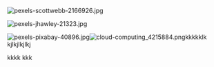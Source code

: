 ![pexels-scottwebb-2166926.jpg](https://docs-api-qa.cloudlabs.ai/repos/raw.githubusercontent.com/Rabin-spektra/Demo-Repo/main/2973uYeg2oMT/images/pexels-scottwebb-2166926.jpg?token=8b2t1Sg45N8JBe8QNwBlyhJq)

![pexels-jhawley-21323.jpg](https://docs-api-qa.cloudlabs.ai/repos/raw.githubusercontent.com/Rabin-spektra/Demo-Repo/main/2973uYeg2oMT/images/pexels-jhawley-21323.jpg?token=8b2t1Sg45N8JBe8QNwBlyhJq)

<question source="abcdhvOGESK8" />

![pexels-pixabay-40896.jpg](https://docs-api-qa.cloudlabs.ai/repos/raw.githubusercontent.com/Rabin-spektra/Demo-Repo/main/2973uYeg2oMT/images/pexels-pixabay-40896.jpg?token=8b2t1Sg45N8JBe8QNwBlyhJq)![cloud-computing_4215884.png](https://docs-api-qa.cloudlabs.ai/repos/raw.githubusercontent.com/Rabin-spektra/Demo-Repo/main/2973uYeg2oMT/images/cloud-computing_4215884.png?token=8b2t1Sg45N8JBe8QNwBlyhJq)kkkkklk
kjlkjlkjlkj

kkkk
kkk